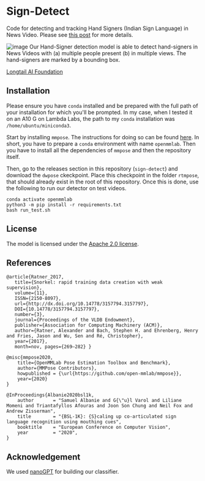 # Sign-Detect

Code for detecting and tracking Hand Signers (Indian Sign Language) in News Video. Please see [this post](https://vrroom.github.io/blog/2024/08/11/sign-detection.html) for more details.

![image](https://github.com/user-attachments/assets/c2f31074-cdae-4ef5-9367-156adc024c51)
Our Hand-Signer detection model is able to detect hand-signers in News Videos with (a) multiple people present (b) in multiple views. The hand-signers are marked by a bounding box.

[Longtail AI Foundation](https://longtailai.org/)

## Installation

Please ensure you have `conda` installed and be prepared with the full path of your installation for which you'll be prompted. In my case, when I tested it on an A10 G on Lambda Labs, the path to my `conda` installation was `/home/ubuntu/miniconda3`. 

Start by installing `mmpose`. The instructions for doing so can be found [here](https://mmpose.readthedocs.io/en/latest/installation.html). In short, you have to prepare a `conda` environment with name `openmmlab`. Then you have to install all the dependencies of `mmpose` and then the repository itself. 

Then, go to the releases section in this repository (`sign-detect`) and download the `dwpose` ckeckpoint. Place this checkpoint in the folder `rtmpose`, that should already exist in the root of this repository. Once this is done, use the following to run our detector on test videos.

```
conda activate openmmlab
python3 -m pip install -r requirements.txt
bash run_test.sh
```

## License

The model is licensed under the [Apache 2.0 license](https://github.com/Longtail-AI-Foundation/sign-detect/blob/main/LICENSE).

## References 

```
@article{Ratner_2017,
   title={Snorkel: rapid training data creation with weak supervision},
   volume={11},
   ISSN={2150-8097},
   url={http://dx.doi.org/10.14778/3157794.3157797},
   DOI={10.14778/3157794.3157797},
   number={3},
   journal={Proceedings of the VLDB Endowment},
   publisher={Association for Computing Machinery (ACM)},
   author={Ratner, Alexander and Bach, Stephen H. and Ehrenberg, Henry and Fries, Jason and Wu, Sen and Ré, Christopher},
   year={2017},
   month=nov, pages={269–282} }
```

```
@misc{mmpose2020,
    title={OpenMMLab Pose Estimation Toolbox and Benchmark},
    author={MMPose Contributors},
    howpublished = {\url{https://github.com/open-mmlab/mmpose}},
    year={2020}
}
```

```
@InProceedings{Albanie2020bsl1k,
    author       = "Samuel Albanie and G{\"u}l Varol and Liliane Momeni and Triantafyllos Afouras and Joon Son Chung and Neil Fox and Andrew Zisserman",
    title        = "{BSL-1K}: {S}caling up co-articulated sign language recognition using mouthing cues",
    booktitle    = "European Conference on Computer Vision",
    year         = "2020",
}
```

## Acknowledgement

We used [nanoGPT](https://github.com/karpathy/nanoGPT) for building our classifier.
